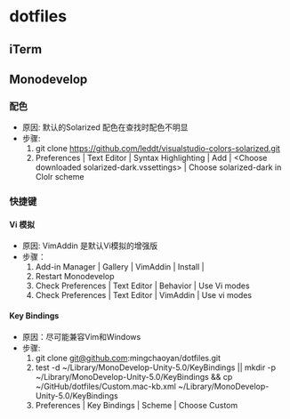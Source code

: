 # dotfiles

## iTerm

## Monodevelop

### 配色
* 原因: 默认的Solarized 配色在查找时配色不明显
* 步骤:
    1. git clone https://github.com/leddt/visualstudio-colors-solarized.git
    2. Preferences | Text Editor | Syntax Highlighting | Add | \<Choose downloaded solarized-dark.vssettings\> | Choose solarized-dark in Clolr scheme

### 快捷键
#### Vi 模拟
* 原因: VimAddin 是默认Vi模拟的增强版
* 步骤：
    1. Add-in Manager | Gallery | VimAddin | Install | 
    2. Restart Monodevelop
    3. Check Preferences | Text Editor | Behavior | Use Vi modes
    4. Check Preferences | Text Editor | VimAddin | Use vi modes

#### Key Bindings
* 原因：尽可能兼容Vim和Windows
* 步骤:
    1. git clone git@github.com:mingchaoyan/dotfiles.git
    2. test -d ~/Library/MonoDevelop-Unity-5.0/KeyBindings || mkdir -p ~/Library/MonoDevelop-Unity-5.0/KeyBindings && cp ~/GitHub/dotfiles/Custom.mac-kb.xml ~/Library/MonoDevelop-Unity-5.0/KeyBindings
    3. Preferences | Key Bindings | Scheme | Choose Custom


